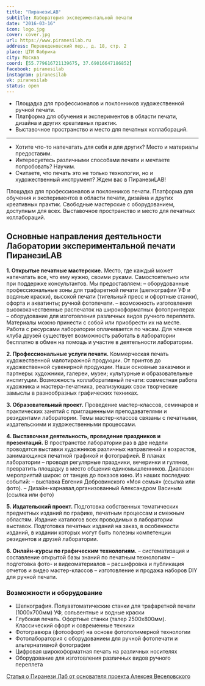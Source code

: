 ```yaml
---
title: "ПиранезиLAB"
subtitle: Лаборатория экспериментальной печати
date: "2016-03-16"
icon: logo.jpg
cover: cover.jpg
url: https://www.piranesilab.ru
address: Переведеновский пер., д. 18, стр. 2
place: ЦТИ Фабрика
city: Москва
coord: [55.779616721139675, 37.69016647186852]
facebook: piranesilab
instagram: piranesilab
vk: piranesilab
status: open
---
```


- Площадка для профессионалов и поклонников художественной ручной печати.
- Платформа для обучения и экспериментов в области печати, дизайна и других креативных практик.
- Выставочное пространство и место для печатных коллабораций.

----

- Хотите что-то напечатать для себя и для других? Место и материалы предоставим.
- Интересуетесь различными способами печати и мечтаете попробовать? Научим.
- Считаете, что печать это не только технологии, но и художественный инструмент? Ждем вас в ПиранезиLAB!

Площадка для профессионалов и поклонников печати. Платформа для обучения и экспериментов в области печати, дизайна и других креативных практик. Свободные мастерские с оборудованием, доступным для всех. Выставочное пространство и место для печатных коллабораций.

## Основные направления деятельности Лаборатории экспериментальной печати ПиранезиLAB

**1. Открытые печатные мастерские.** Место, где каждый может напечатать все, что ему нужно, своими руками. Самостоятельно или при поддержке консультантов. Мы предоставляем: – оборудованные профессиональные зоны для трафаретной печати (шелкографии УФ и водяные краски), высокой печати (тигельный пресс и офортные станки), офорта и акватинты; ручной фотопечати. – возможность изготовления высококачественные распечаток на широкоформатных фотопринтерах – оборудование для изготовления различных видов ручного переплета. Материалы можно принести с собой или приобрести их на месте. Работа с ресурсами лаборатории оплачивается по часам. Для членов клуба друзей существует возможность работать в лаборатории бесплатно в обмен на помощь и участие в деятельности лаборатории.

**2. Профессиональные услуги печати.** Коммерческая печать художественной малотиражной продукции. От принтов до художественной сувенирной продукции. Наши основные заказчики и партнеры: художники, галереи, музеи; культурные и образовательные институции. Возможность коллаборативный печати: совместная работа художника и мастера-печатника, реализующих свои творческие замыслы в разнообразных графических техниках.

**3. Образовательный проект.** Проведение мастер-классов, семинаров и практических занятий с приглашенными преподавателями и резидентами лаборатории. Темы мастер-классов связаны с печатными, издательскими и художественными процессами.

**4. Выставочная деятельность, проведение праздников и презентаций.** В пространстве лаборатории раз в две недели проводятся выставки художников различных направлений и возрастов, занимающихся печатной графикой и фотографией. В планах лаборатории – проводя регулярные праздники, вечеринки и гулянки, превратить площадку в место общения единомышленников. Диапазон мероприятий широк: от танцев до показов кино. Из наших последних событий: – выставка Евгения Добровинского «Моя семья» (ссылка или фото). – Дизайн-карнавал,организованный Александром Васиным (ссылка или фото)

**5. Издательский проект.** Подготовка собственных тематических предметных изданий по графике, печатным процессам и смежным областям. Издание каталогов всех проводимых в лаборатории выставок. Подготовка печатных изданий на заказ, в особенности изданий, в издании которых могут быть полезны компетенции резидентов и друзей лаборатории.

**6. Онлайн-курсы по графическим технологиям.** – систематизация и составление открытой базы знаний по печатным технологиям – подготовка фото- и видеоматериалов – расшифровка и публикация отчетов и видео мастер-классов – изготовление и продажа наборов DIY для ручной печати.


### Возможности и оборудование

- Шелкография. Полуавтоматические станки для трафаретной печати (1000х700мм) УФ, сольвентные и водные краски 
- Глубокая печать. Офортные станки (талер 2500х800мм). Классический офорт и современные техники
- Фотогравюра (фотоофорт) на основе фотополимерной технологии
- Фотолаборатория с оборудованием для ручной фотопечати и альтернативной фотографии
- Цифровая широкоформатная печать на различных носителях
- Оборудование для изготовления различных видов ручного переплета

[Статья о Пиранези Лаб от основателя проекта Алексея Веселовского](https://moskvichmag.ru/lyudi/%D1%8D%D1%82%D0%BE-%D0%BC%D0%BE%D0%B9-%D0%B3%D0%BE%D1%80%D0%BE%D0%B4-%D0%BE%D1%81%D0%BD%D0%BE%D0%B2%D0%B0%D1%82%D0%B5%D0%BB%D1%8C-%D0%BB%D0%B0%D0%B1%D0%BE%D1%80%D0%B0%D1%82%D0%BE%D1%80%D0%B8%D0%B8/)